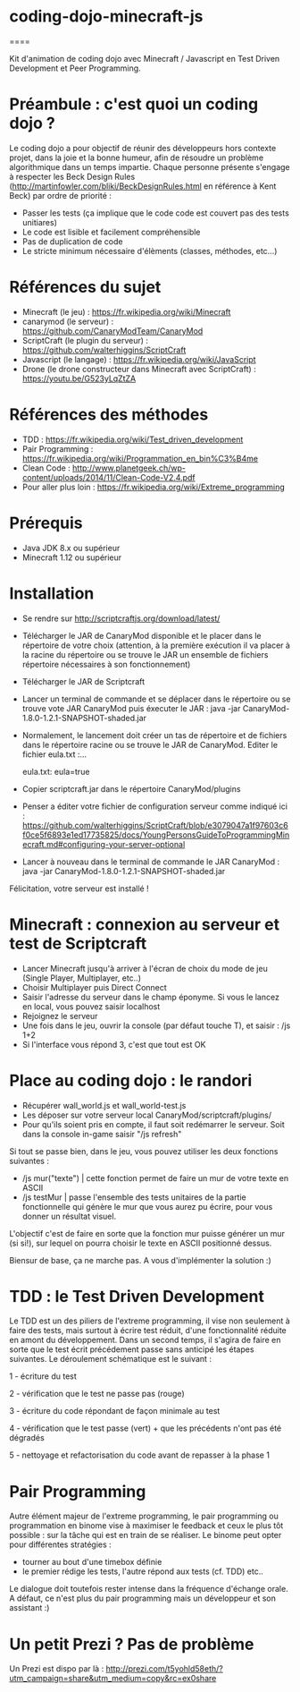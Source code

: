 # coding-dojo-minecraft-js

====

Kit d'animation de coding dojo avec Minecraft / Javascript en Test Driven Development et Peer Programming.

# Préambule : c'est quoi un coding dojo ?
Le coding dojo a pour objectif de réunir des développeurs hors contexte projet, dans la joie et la bonne humeur, afin de résoudre un problème algorithmique dans un temps impartie.
Chaque personne présente s'engage à respecter les Beck Design Rules (http://martinfowler.com/bliki/BeckDesignRules.html en référence à Kent Beck) par ordre de priorité :
* Passer les tests (ça implique que le code code est couvert pas des tests unitiares)
* Le code est lisible et facilement compréhensible
* Pas de duplication de code
* Le stricte minimum nécessaire d'élèments (classes, méthodes, etc...)

# Références du sujet
- Minecraft (le jeu) : https://fr.wikipedia.org/wiki/Minecraft
- canarymod (le serveur) : https://github.com/CanaryModTeam/CanaryMod
- ScriptCraft (le plugin du serveur) : https://github.com/walterhiggins/ScriptCraft
- Javascript (le langage) : https://fr.wikipedia.org/wiki/JavaScript
- Drone (le drone constructeur dans Minecraft avec ScriptCraft) : https://youtu.be/G523yLqZtZA

# Références des méthodes
- TDD : https://fr.wikipedia.org/wiki/Test_driven_development
- Pair Programming : https://fr.wikipedia.org/wiki/Programmation_en_bin%C3%B4me
- Clean Code : http://www.planetgeek.ch/wp-content/uploads/2014/11/Clean-Code-V2.4.pdf
- Pour aller plus loin : https://fr.wikipedia.org/wiki/Extreme_programming

# Prérequis
- Java JDK 8.x ou supérieur
- Minecraft 1.12 ou supérieur

# Installation
- Se rendre sur http://scriptcraftjs.org/download/latest/
- Télécharger le JAR de CanaryMod disponible et le placer dans le répertoire de votre choix (attention, à la première exécution il va placer à la racine du répertoire ou se trouve le JAR un ensemble de fichiers répertoire nécessaires à son fonctionnement)
- Télécharger le JAR de Scriptcraft
- Lancer un terminal de commande et se déplacer dans le répertoire ou se trouve vote JAR CanaryMod puis éxecuter le JAR :
      java -jar CanaryMod-1.8.0-1.2.1-SNAPSHOT-shaded.jar
- Normalement, le lancement doit créer un tas de répertoire et de fichiers dans le répertoire racine ou se trouve le JAR de CanaryMod. Editer le fichier eula.txt :&hellip;

    eula.txt:
      eula=true

- Copier scriptcraft.jar dans le répertoire CanaryMod/plugins
- Penser a éditer votre fichier de configuration serveur comme indiqué ici : https://github.com/walterhiggins/ScriptCraft/blob/e3079047a1f97603c6f0ce5f6893e1ed17735825/docs/YoungPersonsGuideToProgrammingMinecraft.md#configuring-your-server-optional
- Lancer à nouveau dans le terminal de commande le JAR CanaryMod :
      java -jar CanaryMod-1.8.0-1.2.1-SNAPSHOT-shaded.jar

Félicitation, votre serveur est installé !

# Minecraft : connexion au serveur et test de Scriptcraft
- Lancer Minecraft jusqu'à arriver à l'écran de choix du mode de jeu (Single Player, Multiplayer, etc..)
- Choisir Multiplayer puis Direct Connect
- Saisir l'adresse du serveur dans le champ éponyme. Si vous le lancez en local, vous pouvez saisir localhost
- Rejoignez le serveur
- Une fois dans le jeu, ouvrir la console (par défaut touche T), et saisir :
      /js 1+2
- Si l'interface vous répond 3, c'est que tout est OK

# Place au coding dojo : le randori
- Récupérer wall_world.js et wall_world-test.js
- Les déposer sur votre serveur local CanaryMod/scriptcraft/plugins/
- Pour qu'ils soient pris en compte, il faut soit redémarrer le serveur. Soit dans la console in-game saisir "/js refresh"

Si tout se passe bien, dans le jeu, vous pouvez utiliser les deux fonctions suivantes :
- /js mur("texte")  | cette fonction permet de faire un mur de votre texte en ASCII
- /js testMur     | passe l'ensemble des tests unitaires de la partie fonctionnelle qui génère le mur que vous aurez pu écrire, pour vous donner un résultat visuel.

L'objectif c'est de faire en sorte que la fonction mur puisse générer un mur (si si!), sur lequel on pourra choisir le texte en ASCII positionné dessus.

Biensur de base, ça ne marche pas. A vous d'implémenter la solution :)

# TDD : le Test Driven Development
Le TDD est un des piliers de l'extreme programming, il vise non seulement à faire des tests, mais surtout à écrire test réduit, d'une fonctionnalité réduite en amont du développement. Dans un second temps, il s'agira de faire en sorte que le test écrit précédement passe sans anticipé les étapes suivantes.
Le déroulement schématique est le suivant :

1 - écriture du test

2 - vérification que le test ne passe pas (rouge)

3 - écriture du code répondant de façon minimale au test

4 - vérification que le test passe (vert) + que les précédents n'ont pas été dégradés

5 - nettoyage et refactorisation du code avant de repasser à la phase 1

# Pair Programming
Autre élément majeur de l'extreme programming, le pair programming ou programmation en binome vise à maximiser le feedback et ceux le plus tôt possible : sur la tâche qui est en train de se réaliser. Le binome peut opter pour différentes stratégies :
- tourner au bout d'une timebox définie
- le premier rédige les tests, l'autre répond aux tests (cf. TDD)
etc..

Le dialogue doit toutefois rester intense dans la fréquence d'échange orale. A défaut, ce n'est plus du pair programming mais un développeur et son assistant :)

# Un petit Prezi ? Pas de problème

Un Prezi est dispo par là : http://prezi.com/t5yohld58eth/?utm_campaign=share&utm_medium=copy&rc=ex0share 
